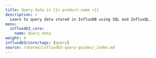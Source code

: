 ```yaml
---
title: Query data in {{< product-name >}}
description: >
  Learn to query data stored in InfluxDB using SQL and InfluxQL.
menu:
  influxdb3_core:
    name: Query data
weight: 4
influxdb3/core/tags: [query]
source: /shared/influxdb3-query-guides/_index.md
---
```


<!--
The content for this page is at content/shared/influxdb3-query-guides/_index.md
-->
